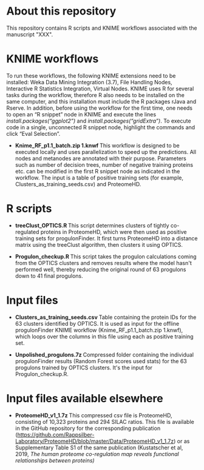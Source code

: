 # About this repository
This repository contains R scripts and KNIME workflows associated with the manuscript "XXX".



# KNIME workflows
To run these workflows, the following KNIME extensions need to be installed: Weka Data Mining Integration (3.7), File Handling Nodes, Interactive R Statistics Integration, Virtual Nodes. KNIME uses R for several tasks during the workflow, therefore R also needs to be installed on the same computer, and this installation must include the R packages rJava and Rserve. In addition, before using the workflow for the first time, one needs to open an “R snippet” node in KNIME and execute the lines <i>install.packages(“ggplot2”)</i> and <i>install.packages(“gridExtra”)</i>. To execute code in a single, unconnected R snippet node, highlight the commands and click “Eval Selection”. 

- <b> Knime_RF_p1.1_batch.zip 1.knwf </b> This workflow is designed to be executed locally and uses parallelization to speed up the predictions. All nodes and metanodes are annotated with their purpose. Parameters such as number of decision trees, number of negative training proteins etc. can be modified in the first R snippet node as indicated in the workflow. The input is a table of positive training sets (for example, Clusters_as_training_seeds.csv) and ProteomeHD.

# R scripts
- <b> treeClust_OPTICS.R </b> This script determines clusters of tightly co-regulated proteins in ProteomeHD, which were then used as positive training sets for progulonFinder. It first turns ProteomeHD into a distance matrix using the treeClust algorithm, then clusters it using OPTICS.

- <b> Progulon_checkup.R </b> This script takes the progulon calculations coming from the OPTICS clusters and removes results where the model hasn't performed well, thereby reducing the original round of 63 progulons down to 41 final progulons.


# Input files
- <b> Clusters_as_training_seeds.csv </b> Table containing the protein IDs for the 63 clusters identified by OPTICS. It is used as input for the offline progulonFinder KNIME workflow (Knime_RF_p1.1_batch.zip 1.knwf), which loops over the columns in this file using each as positive training set.

- <b> Unpolished_progulons.7z </b> Compressed folder containing the individual progulonFinder results (Random Forest scores used stats) for the 63 progulons trained by OPTICS clusters. It's the input for Progulon_checkup.R.



# Input files available elsewhere
- <b> ProteomeHD_v1_1.7z </b> This compressed csv file is ProteomeHD, consisting of 10,323 proteins and 294 SILAC ratios. This file is available in the GitHub repository for the corresponding publication (https://github.com/Rappsilber-Laboratory/ProteomeHD/blob/master/Data/ProteomeHD_v1_1.7z) or as Supplementary Table S1 of the same publication (Kustatscher et al, 2019, <i>The human proteome co-regulation map reveals functional relationships between proteins<i/>)

